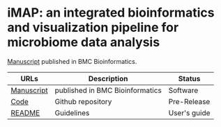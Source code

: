 
# iMAP: an integrated bioinformatics and visualization pipeline for microbiome data analysis

[Manuscript](https://bmcbioinformatics.biomedcentral.com/articles/10.1186/s12859-019-2965-4) published in BMC Bioinformatics.


| URLs | Description | Status |
|-------|--------------------| --------- |
|[Manuscript](https://bmcbioinformatics.biomedcentral.com/articles/10.1186/s12859-019-2965-4) | published in BMC Bioinformatics | Software |
|[Code](https://github.com/tmbuza/Systematic-Microbiome-Data-Analysis) | Github repository | Pre-Release |
|[README](https://github.com/tmbuza/iMAP/blob/master/README2.md/) | Guidelines | User's guide |
